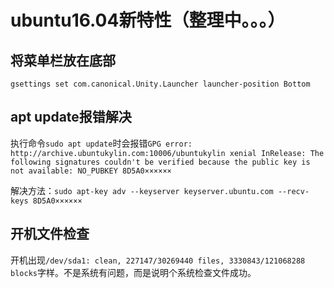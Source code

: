 # ubuntu16.04新特性（整理中。。。）

## 将菜单栏放在底部

`gsettings set com.canonical.Unity.Launcher launcher-position Bottom`

## apt update报错解决

执行命令`sudo apt update`时会报错`GPG error: http://archive.ubuntukylin.com:10006/ubuntukylin xenial InRelease: The following signatures couldn't be verified because the public key is not available: NO_PUBKEY 8D5A0××××××`<br>

解决方法：`sudo apt-key adv --keyserver keyserver.ubuntu.com --recv-keys 8D5A0××××××`

## 开机文件检查
开机出现`/dev/sda1: clean, 227147/30269440 files, 3330843/121068288 blocks`字样。不是系统有问题，而是说明个系统检查文件成功。
